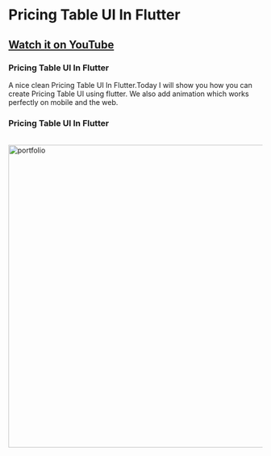 # Pricing Table UI In Flutter

## [Watch it on YouTube](https://youtu.be/ZeclizBnaig)

### Pricing Table UI In Flutter

A nice clean Pricing Table UI In Flutter.Today I will show you how you can create Pricing Table UI using flutter. We also add animation which works perfectly on mobile and the web.

### Pricing Table UI In Flutter

<br>
<img src="https://user-images.githubusercontent.com/65107679/130322969-c63bb543-da7b-49c4-8c37-878773c29f89.png" alt="portfolio" width="600">
